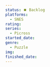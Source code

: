 ```yaml
---
status: ⏹️ Backlog
platforms:
  - SNES
rating:
series:
  - Picross
started_date:
genre:
  - Puzzle
img:
finished_date:
---
```

